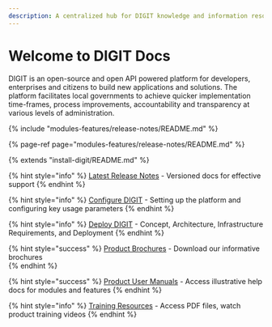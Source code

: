 ```yaml
---
description: A centralized hub for DIGIT knowledge and information resources
---
```


# Welcome to DIGIT Docs

DIGIT is an open-source and open API powered platform for developers, enterprises and citizens to build new applications and solutions. The platform facilitates local governments to achieve quicker implementation time-frames, process improvements, accountability and transparency at various levels of administration.

{% include "modules-features/release-notes/README.md" %}

{% page-ref page="modules-features/release-notes/README.md" %}

{% extends "install-digit/README.md" %}

{% hint style="info" %}
[Latest Release Notes](modules-features/release-notes/) - Versioned docs for effective support
{% endhint %}

{% hint style="info" %}
[Configure DIGIT](install-digit/) - Setting up the platform and configuring key usage parameters
{% endhint %}

{% hint style="info" %}
[Deploy DIGIT](deploy-flow/) - Concept, Architecture, Infrastructure Requirements, and Deployment 
{% endhint %}

{% hint style="success" %}
[Product Brochures](modules-features/product-brochures.md) - Download our informative brochures  
{% endhint %}

{% hint style="success" %}
[Product User Manuals](modules-features/user-guides/) - Access illustrative help docs for modules and features
{% endhint %}

{% hint style="info" %}
[Training Resources](training-and-demo/) - Access PDF files, watch product training videos 
{% endhint %}

  


